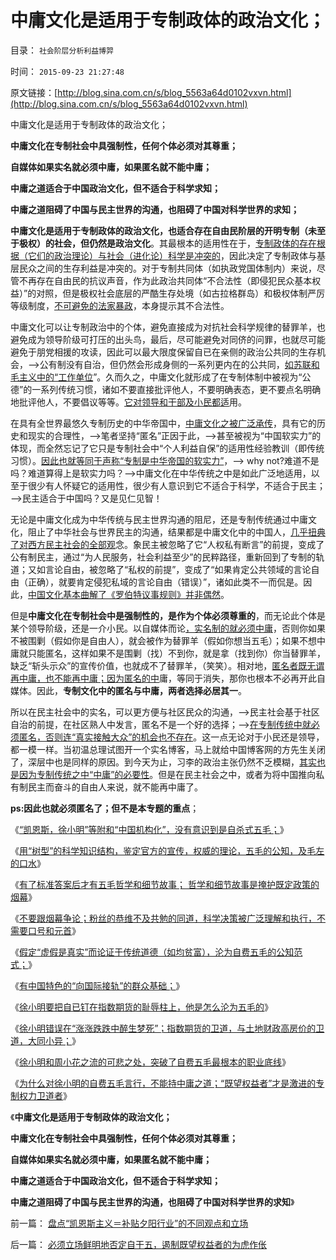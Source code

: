 # 中庸文化是适用于专制政体的政治文化；

目录： `社会阶层分析利益博羿` 

时间： `2015-09-23 21:27:48` 

原文链接：[http://blog.sina.com.cn/s/blog_5563a64d0102vxvn.html](http://blog.sina.com.cn/s/blog_5563a64d0102vxvn.html)

中庸文化是适用于专制政体的政治文化；

**中庸文化在专制社会中具强制性，任何个体必须对其尊重；**

**自媒体如果实名就必须中庸，如果匿名就不能中庸；**

**中庸之道适合于中国政治文化，但不适合于科学求知；**

**中庸之道阻碍了中国与民主世界的沟通，也阻碍了中国对科学世界的求知；**

**中庸文化是适用于专制政体的政治文化，也适合存在自由民阶层的开明专制（未至于极权）的社会，但仍然是政治文化**。其最根本的适用性在于，[专制政体的存在根据（它们的政治理论）与社会（进化论）科学是冲突的](../../../2015/6/10/落后与现代的对抗，本质上是传统与科学的斗争；.md)，因此决定了专制政体与基层民众之间的生存利益是冲突的。对于专制共同体（如执政党国体制内）来说，尽管不再存在自由民的抗议声音，作为此政治共同体“不合法性（即侵犯民众基本权益）”的对照，但是极权社会底层的严酷生存处境（如古拉格群岛）和极权体制严厉等级制度，[不可避免的法家暴政](../../../2015/6/10/落后与现代的对抗，本质上是传统与科学的斗争；.md)，本身提示其不合法性。

中庸文化可以让专制政治中的个体，避免直接成为对抗社会科学规律的替罪羊，也避免成为领导阶级可打压的出头鸟，最后，尽可能避免对同侪的问罪，也就尽可能避免于朋党相援的攻读，因此可以最大限度保留自已在亲侧的政治公共同的生存机会，——>公有制没有自治，但仍然会形成身侧的一系列更内在的公共同，[如苏联和毛主义中的“工作单位](../../../2009/8/9/单位是特权体制内的中国人的灵魂.md)”。久而久之，中庸文化就形成了在专制体制中被视为“公德”的一系列传统习惯，诸如不要直接批评他人，不要明确表态，更不要点名明确地批评他人，不要倡议等等。[它对领导和干部及小民都适](http://darthvad.blog.sohu.com/132381039.html)用。

在具有全世界最悠久专制历史的中华帝国中，[中庸文化之被广泛承传](../../../2009/8/23/传统文化之中庸之道.md)，具有它的历史和现实的合理性，——>笔者坚持“匿名”正因于此，——>甚至被视为“中国软实力”的体现，而全然忘记了它只是专制社会中“个人利益自保”的适用性经验教训（即传统习惯）。[因此也就等同于声称“专制是中华帝国的软实力”](../../../2009/12/2/混！中庸之道的策源地.md)，——>
why
not?难道不是吗？难道算得上是软实力吗？——>中庸文化在中华传统之中是如此广泛地适用，以至于很少有人怀疑它的适用性，很少有人意识到它不适合于科学，不适合于民主；——>民主适合于中国吗？又是见仁见智！

无论是中庸文化成为中华传统与民主世界沟通的阻尼，还是专制传统通过中庸文化，阻止了中华社会与世界民主的沟通，结果都是中庸文化中的中国人，[几乎扭典了对西方民主社会的全部观](../../../2014/4/17/政府监管的宁左勿右的儿戏.md)念。象民主被忽略了它“人权私有断言”的前提，变成了公有制民主，通过“为人民服务，社会利益至少”的民粹路径，重新回到了专制的轨道；又如言论自由，被忽略了“私权的前提”，变成了“如果肯定公共领域的言论自由（正确），就要肯定侵犯私域的言论自由（错误）”，诸如此类不一而侃是。因此，[中国文化基本曲解了《罗伯特议事规则》并非偶然](../../../2013/12/28/不能识别敌人者，不可能自律；.md)。

但是**中庸文化在专制社会中是强制性的，是作为个体必须尊重的**，而无论此个体是某个领导阶级，还是一介小民。以自媒体而论[，实名制的就必须中庸](../../../2013/2/14/实名制即“取缔不留名的个人权力”，将令“匿名煽动”具备权威.md)，否则你如果不被围剿（假如你是自由人），就会被作为替罪羊（假如你想当五毛）；如果不想中庸就只能匿名，这样如果不是围剿（找）不到你，就是拿（找到你）你当替罪羊，缺乏“斩头示众”的宣传价值，也就成不了替罪羊，（笑笑）。相对地，[匿名者既无谓再中庸，也不能再中庸；因为匿名的中](../../../2013/3/30/实名制将令我们处于权力和民粹的两面迫害；.md)庸，等同于消失，那你也根本不必再开此自媒体。因此，**专制文化中的匿名与中庸，两者选择必居其一**。

所以在民主社会中的实名，可以更方便与社区民众的沟通，——>民主社会基于社区自治的前提，在社区熟人中发言，匿名不是一个好的选择；——>[在专制传统中就必须匿名，否则连“真实接触大众”的机会也不存在](../../../2013/1/7/被积极宣传的政策，常常是没经认真考虑的.md)。这一点无论对于小民还是领导，都一模一样。当初温总理试图开一个实名博客，马上就给中国博客网的方先生关闭了，深层中也是同样的原因。到今天为止，习李的政治主张仍然不乏模糊，[其实也是因为专制传统之中“中庸”的必要性](../../../2015/3/31/民粹政治定律，民粹的副作用，和中庸之道.md)。但是在民主社会之中，或者为将中国推向私有制民主而奋斗的自由人来说，就不能再中庸了。

**ps:因此也就必须匿名了；但不是本专题的重点**；

《[“凯恩斯，徐小明”等附和“中国机构化”，没有意识到是自杀式五毛；](../../../2014/2/14/汉股“机构化”的唯一前景，及私募股神自杀式五毛.md)》

《[用“树型”的科学知识结构，鉴定官方的宣传，权威的理论，五毛的公知，及毛左的口水](../../../2014/9/16/逻辑鉴定宣传，理论，权威，公知，五毛，和毛左的口水.md)》

《[有了标准答案后才有五毛哲学和细节故事；
哲学和细节故事是掩护既定政策的烟幕](../../../2013/1/5/“有魄力，敢折腾”，掩护标准答案的烟幕.md)》

《[不要跟烟幕争论；粉丝的恭维不及共勉的同道，科学决策被广泛理解和执行，不需要口号和元首](../../../2013/1/6/粉丝的恭维不及共勉的同道，文字狱的政治意义.md)》

《[假定“虚假是真实”而论证于传统道德（如均贫富），沦为自费五毛的公知范式；](../../../2015/6/12/假定“虚假是真实”而论证于传统道德，自费五毛的公知范式.md)》

《[有中国特色的“向国际接轨”的群众基础；](../../../2014/12/8/有中国特色的“向国际接轨”的群众基础.md)》

《[徐小明要把自已钉在指数期货的耻辱柱上，他是怎么沦为五毛的](../../../2015/9/19/徐小明同志要把自已钉在指数期货的耻辱柱上.md)》

《[徐小明错误在“涨涨跌跌中醉生梦死”；指数期货的卫道，与土地财政高房价的卫道，大同小异；](../../../2015/9/20/徐小明错在“涨涨跌跌中醉生梦死”，与房托的大同小异；.md)》

《[徐小明和周小花之流的可悲之处，突破了自费五毛最根本的职业底线](../../../2015/9/21/徐小明和周小花之流的可悲之处.md)》

《[为什么对徐小明的自费五毛言行，不能持中庸之道；“既望权益者”才是激进的专制权力卫道者](../../../2015/9/22/为什么对徐小明的自费五毛言行，不能持中庸之道；.md)》

《**中庸文化是适用于专制政体的政治文化；**

**中庸文化在专制社会中具强制性，任何个体必须对其尊重；**

**自媒体如果实名就必须中庸，如果匿名就不能中庸；**

**中庸之道适合于中国政治文化，但不适合于科学求知；**

**中庸之道阻碍了中国与民主世界的沟通，也阻碍了中国对科学世界的求知**》

前一篇： [盘点“凯恩斯主义＝补贴夕阳行业”的不同观点和立场](../../../2015/10/18/盘点“凯恩斯主义＝补贴夕阳行业”的不同观点和立场.md)

后一篇： [必须立场鲜明地否定自干五，遏制既望权益者的为虎作伥](../../../2015/9/23/必须立场鲜明地否定自干五，遏制既望权益者的为虎作伥.md)

